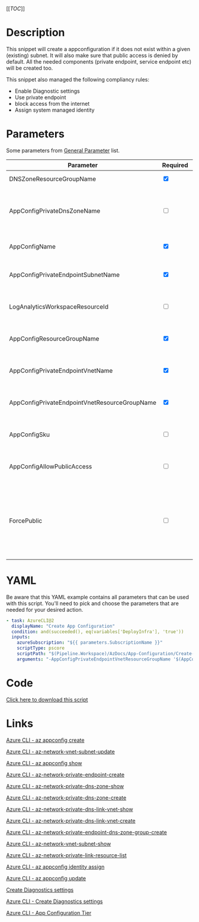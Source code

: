 [[_TOC_]]

# Description

This snippet will create a appconfiguration if it does not exist within a given (existing) subnet. It will also make sure that public access is denied by default. All the needed components (private endpoint, service endpoint etc) will be created too.

This snippet also managed the following compliancy rules:

- Enable Diagnostic settings
- Use private endpoint
- block access from the internet
- Assign system managed identity

# Parameters

Some parameters from [General Parameter](/Azure/Azure-CLI-Snippets) list.

| Parameter                                     | Required                        | Example Value                                                                                                                                   | Description                                                                                                                                                                                                                               |
| --------------------------------------------- | ------------------------------- | ----------------------------------------------------------------------------------------------------------------------------------------------- | ----------------------------------------------------------------------------------------------------------------------------------------------------------------------------------------------------------------------------------------- |
| DNSZoneResourceGroupName                      | <input type="checkbox" checked> | `MyDNSZones-$(Release.EnvironmentName)`                                                                                                         | ResourceGroupName for DNS Zones                                                                                                                                                                                                           |
| AppConfigPrivateDnsZoneName                   | <input type="checkbox">         | `privatelink.azconfig.io`                                                                                                                       | Generally this will be `privatelink.azconfig.io`. This defines which DNS Zone to use for the private app configuration endpoint.                                                                                                          |
| AppConfigName                                 | <input type="checkbox" checked> | `myappconfig-$(Release.EnvironmentName)`                                                                                                        | This is the app configuration name to use.                                                                                                                                                                                                |
| AppConfigPrivateEndpointSubnetName            | <input type="checkbox" checked> | `app-subnet-3`                                                                                                                                  | The name of the subnet where the app configurations private endpoint will reside in.                                                                                                                                                      |
| LogAnalyticsWorkspaceResourceId               | <input type="checkbox">         | `/subscriptions/<subscriptionid>/resourceGroups/<resourcegroup>/providers/Microsoft.OperationalInsights/workspaces/<loganalyticsworkspacename>` | The name of the Log Analytics Workspace for the diagnostics settings of the app configuration.                                                                                                                                            |
| AppConfigResourceGroupName                    | <input type="checkbox" checked> | `MyTeam-TestApi-$(Release.EnvironmentName)`                                                                                                     | The ResourceGroup where your app configuration will reside in.                                                                                                                                                                            |
| AppConfigPrivateEndpointVnetName              | <input type="checkbox" checked> | `my-vnet-$(Release.EnvironmentName)`                                                                                                            | The name of the VNET to use for creating the App Config private endpoint in.                                                                                                                                                              |
| AppConfigPrivateEndpointVnetResourceGroupName | <input type="checkbox" checked> | `sharedservices-rg`                                                                                                                             | The ResourceGroup where the AppConfig PrivateEndpoint VNET resides in.                                                                                                                                                                    |
| AppConfigSku                                  | <input type="checkbox">         | `Standard`                                                                                                                                      | The tier to choose for the app configuration. 'Free' or 'Standard' can be used.                                                                                                                                                           |
| AppConfigAllowPublicAccess                    | <input type="checkbox">         | `true`/`false`                                                                                                                                  | If the app configuration is publicly accessible. Has a standard value of `false`.                                                                                                                                                         |
| ForcePublic                                   | <input type="checkbox">         | n.a.                                                                                                                                            | If you are not using any networking settings, you need to pass this boolean to confirm you are willingly creating a public resource (to avoid unintended public resources). You can pass it as a switch without a value (`-ForcePublic`). |

# YAML

Be aware that this YAML example contains all parameters that can be used with this script. You'll need to pick and choose the parameters that are needed for your desired action.

```yaml
- task: AzureCLI@2
  displayName: "Create App Configuration"
  condition: and(succeeded(), eq(variables['DeployInfra'], 'true'))
  inputs:
    azureSubscription: "${{ parameters.SubscriptionName }}"
    scriptType: pscore
    scriptPath: "$(Pipeline.Workspace)/AzDocs/App-Configuration/Create-App-Configuration.ps1"
    arguments: "-AppConfigPrivateEndpointVnetResourceGroupName '$(AppConfigPrivateEndpointVnetResourceGroupName)' -AppConfigPrivateEndpointVnetName '$(AppConfigPrivateEndpointVnetName)' -AppConfigPrivateEndpointSubnetName '$(AppConfigPrivateEndpointSubnetName)' -AppConfigName '$(AppConfigName)' -AppConfigLocation '$(AppConfigLocation)' -AppConfigResourceGroupName '$(AppConfigResourceGroupName)' -LogAnalyticsWorkspaceResourceId '$(LogAnalyticsWorkspaceResourceId)' -DNSZoneResourceGroupName '$(DNSZoneResourceGroupName)' -AppConfigPrivateDnsZoneName '$(AppConfigPrivateDnsZoneName)' -AppConfigSku '$(AppConfigSku)' -AppConfigAllowPublicAccess $(AppConfigAllowPublicAccess)"
```

# Code

[Click here to download this script](../../../../src/App-Configuration/Create-App-Configuration.ps1)

# Links

[Azure CLI - az appconfig create](https://docs.microsoft.com/en-us/cli/azure/appconfig?view=azure-cli-latest#az_appconfig_create)

[Azure CLI - az-network-vnet-subnet-update](https://docs.microsoft.com/en-us/cli/azure/network/vnet/subnet?view=azure-cli-latest#az-network-vnet-subnet-update)

[Azure CLI - az appconfig show](https://docs.microsoft.com/en-us/cli/azure/appconfig?view=azure-cli-latest#az_appconfig_show)

[Azure CLI - az-network-private-endpoint-create](https://docs.microsoft.com/en-us/cli/azure/network/private-endpoint?view=azure-cli-latest#az-network-private-endpoint-create)

[Azure CLI - az-network-private-dns-zone-show](https://docs.microsoft.com/en-us/cli/azure/ext/privatedns/network/private-dns/zone?view=azure-cli-latest#ext-privatedns-az-network-private-dns-zone-show)

[Azure CLI - az-network-private-dns-zone-create](https://docs.microsoft.com/en-us/cli/azure/ext/privatedns/network/private-dns/zone?view=azure-cli-latest#ext-privatedns-az-network-private-dns-zone-create)

[Azure CLI - az-network-private-dns-link-vnet-show](https://docs.microsoft.com/en-us/cli/azure/network/private-dns/link/vnet?view=azure-cli-latest#az-network-private-dns-link-vnet-show)

[Azure CLI - az-network-private-dns-link-vnet-create](https://docs.microsoft.com/en-us/cli/azure/network/private-dns/link/vnet?view=azure-cli-latest#az-network-private-dns-link-vnet-create)

[Azure CLI - az-network-private-endpoint-dns-zone-group-create](https://docs.microsoft.com/en-us/cli/azure/network/private-endpoint/dns-zone-group?view=azure-cli-latest#az-network-private-endpoint-dns-zone-group-create)

[Azure CLI - az-network-vnet-subnet-show](https://docs.microsoft.com/en-us/cli/azure/network/vnet/subnet?view=azure-cli-latest#az-network-vnet-subnet-show)

[Azure CLI - az-network-private-link-resource-list](https://docs.microsoft.com/en-us/cli/azure/network/private-link-resource?view=azure-cli-latest#az-network-private-link-resource-list)

[Azure CLI - az appconfig identity assign](https://docs.microsoft.com/en-us/cli/azure/appconfig/identity?view=azure-cli-latest#az_appconfig_identity_assign)

[Azure CLI - az appconfig update](https://docs.microsoft.com/en-us/cli/azure/appconfig?view=azure-cli-latest#az_appconfig_update)

[Create Diagnostics settings](https://docs.microsoft.com/en-us/azure/azure-monitor/platform/diagnostic-settings)

[Azure CLI - Create Diagnostics settings](http://techgenix.com/azure-diagnostic-settings/)

[Azure CLI - App Configuration Tier](https://azure.microsoft.com/en-us/pricing/details/app-configuration/)
